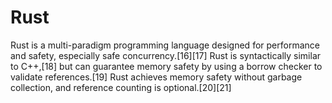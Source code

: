 # Rust

Rust is a multi-paradigm programming language designed for performance and safety, especially safe concurrency.[16][17] Rust is syntactically similar to C++,[18] but can guarantee memory safety by using a borrow checker to validate references.[19] Rust achieves memory safety without garbage collection, and reference counting is optional.[20][21]
